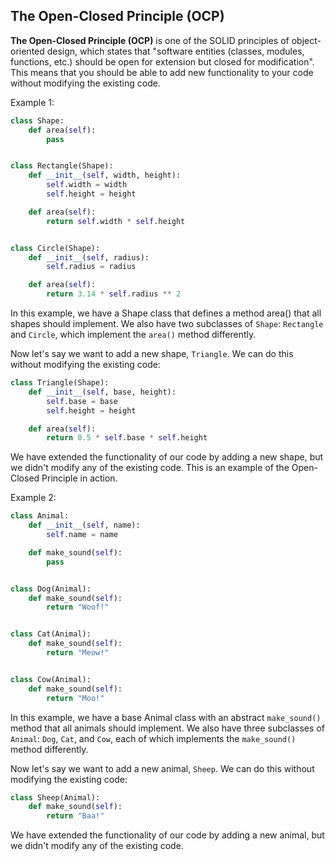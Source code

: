 ## The Open-Closed Principle (OCP)

**The Open-Closed Principle (OCP)** is one of the SOLID principles
of object-oriented design, which states that "software entities
(classes, modules, functions, etc.) should be open for extension
but closed for modification". This means that you should be able
to add new functionality to your code without modifying the existing code.

Example 1:

```python
class Shape:
    def area(self):
        pass


class Rectangle(Shape):
    def __init__(self, width, height):
        self.width = width
        self.height = height

    def area(self):
        return self.width * self.height


class Circle(Shape):
    def __init__(self, radius):
        self.radius = radius

    def area(self):
        return 3.14 * self.radius ** 2
```

In this example, we have a Shape class that defines a method area()
that all shapes should implement. We also have two subclasses of
`Shape`: `Rectangle` and `Circle`, which implement the `area()` method differently.

Now let's say we want to add a new shape, `Triangle`.
We can do this without modifying the existing code:

```python
class Triangle(Shape):
    def __init__(self, base, height):
        self.base = base
        self.height = height

    def area(self):
        return 0.5 * self.base * self.height

```

We have extended the functionality of our code by adding a new shape,
but we didn't modify any of the existing code. This is an example of
the Open-Closed Principle in action.

Example 2:

```python
class Animal:
    def __init__(self, name):
        self.name = name

    def make_sound(self):
        pass


class Dog(Animal):
    def make_sound(self):
        return "Woof!"


class Cat(Animal):
    def make_sound(self):
        return "Meow!"


class Cow(Animal):
    def make_sound(self):
        return "Moo!"
```

In this example, we have a base Animal class with an abstract `make_sound()` method that all animals should implement.
We
also have three subclasses of `Animal`: `Dog`, `Cat`, and `Cow`, each of which implements the `make_sound()` method
differently.

Now let's say we want to add a new animal, `Sheep`. We can do this without modifying the existing code:

```python
class Sheep(Animal):
    def make_sound(self):
        return "Baa!"
```

We have extended the functionality of our code by adding a new animal, but we didn't modify any of the existing code. 
